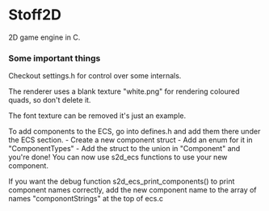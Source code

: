 # Stoff2D
2D game engine in C.

### Some important things
Checkout settings.h for control over some internals.

The renderer uses a blank texture "white.png" for rendering coloured quads, so
don't delete it.

The font texture can be removed it's just an example.

To add components to the ECS, go into defines.h and add them there under the 
ECS section. 
    - Create a new component struct 
    - Add an enum for it in "ComponentTypes" 
    - Add the struct to the union in "Component" 
and you're done! You can now use s2d_ecs functions to use your new component.

If you want the debug function s2d_ecs_print_components() to print component 
names correctly, add the new component name to the array of names "componontStrings"
at the top of ecs.c  
